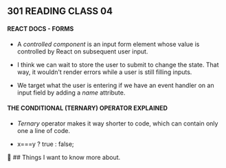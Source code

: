 ## **301 READING CLASS 04**

#### **REACT DOCS - FORMS**

* A *controlled component* is an input form element whose value is controlled by React on subsequent user input.

* I think we can wait to store the user to submit to change the state. That way, it wouldn't render errors while a user is still filling inputs.

* We target what the user is entering if we have an event handler on an input field by adding a *name* attribute.

#### **THE CONDITIONAL (TERNARY) OPERATOR EXPLAINED**

* *Ternary* operator makes it way shorter to code, which can contain only one a line of code.

* x===y ? true : false;



:thinking: ## Things I want to know more about. 